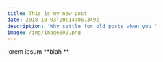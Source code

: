 ```yaml
---
title: This is my new post
date: 2018-10-03T20:14:06.349Z
description: 'Why settle for old posts when you '
image: /img/image002.png
---
```

lorem ipsum **blah **

